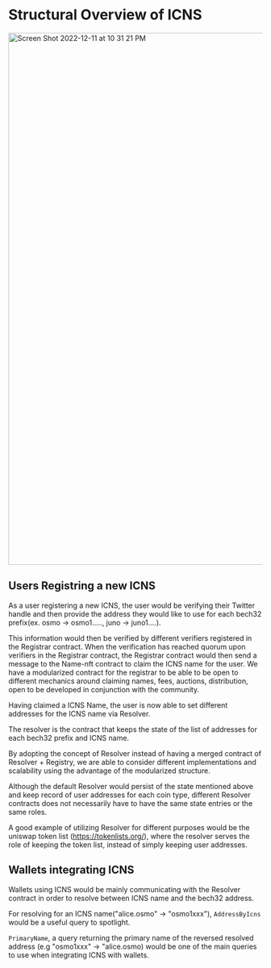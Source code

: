 # Structural Overview of ICNS

<img width="1056" alt="Screen Shot 2022-12-11 at 10 31 21 PM" src="https://user-images.githubusercontent.com/45252226/206906578-61e36917-c35d-46d5-9f97-42c083f3557a.png">


## Users Registring a new ICNS

As a user registering a new ICNS, the user would be verifying their Twitter handle and then provide the address they would like to use for each bech32 prefix(ex. osmo -> osmo1.....,  juno -> juno1....). 

This information would then be verified by different verifiers registered in the Registrar contract. When the verification has reached quorum upon verifiers in the Registrar contract, the Registrar contract would then send a message to the Name-nft contract to claim the ICNS name for the user. We have a modularized contract for the registrar to be able to be open to different mechanics around claiming names, fees, auctions, distribution, open to be developed in conjunction with the community.

Having claimed a ICNS Name, the user is now able to set different addresses for the ICNS name via Resolver.

The resolver is the contract that keeps the state of the list of addresses for each bech32 prefix and ICNS name.

By adopting the concept of Resolver instead of having a merged contract of Resolver + Registry, we are able to consider different implementations and scalability using the advantage of the modularized structure.

Although the default Resolver would persist of the state mentioned above and keep record of user addresses for each coin type, different Resolver contracts does not necessarily have to have the same state entries or the same roles.

A good example of utilizing Resolver for different purposes would be the uniswap token list (https://tokenlists.org/), where the resolver serves the role of keeping the token list, instead of simply keeping user addresses.

## Wallets integrating ICNS

Wallets using ICNS would be mainly communicating with the Resolver contract in order to resolve between ICNS name and the bech32 address.

For resolving for an ICNS name("alice.osmo" -> "osmo1xxx"), `AddressByIcns` would be a useful query to spotlight.

`PrimaryName`, a query returning the primary name of the reversed resolved address (e.g "osmo1xxx" -> "alice.osmo) would be one of the main queries to use when integrating ICNS with wallets.
